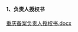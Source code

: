 #### 1、负责人授权书

[重庆备案负责人授权书.docx](https://badownload.s3.cn-north-1.jdcloud-oss.com/buchongziliao/chongqing/chongqingshouquanshu.doc)

